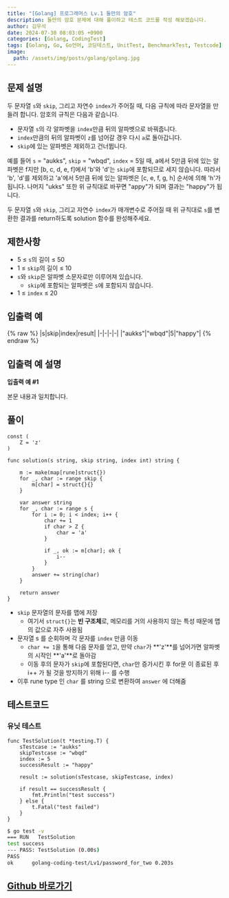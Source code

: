 ```yaml
---
title: "[Golang] 프로그래머스 Lv.1 둘만의 암호"
description: 둘만의 암호 문제에 대해 풀이하고 테스트 코드를 작성 해보겠습니다.
author: 김우석
date: 2024-07-30 08:03:05 +0900
categories: [Golang, CodingTest]
tags: [Golang, Go, Go언어, 코딩테스트, UnitTest, BenchmarkTest, Testcode]
image:
  path: /assets/img/posts/golang/golang.jpg
---
```


## 문제 설명
두 문자열 `s`와 `skip`, 그리고 자연수 `index`가 주어질 때, 다음 규칙에 따라 문자열을 만들려 합니다. 암호의 규칙은 다음과 같습니다.

- 문자열 `s`의 각 알파벳을 `index`만큼 뒤의 알파벳으로 바꿔줍니다.
- `index`만큼의 뒤의 알파벳이 `z`를 넘어갈 경우 다시 `a`로 돌아갑니다.
- `skip`에 있는 알파벳은 제외하고 건너뜁니다.

예를 들어 `s` = "aukks", `skip` = "wbqd", `index` = 5일 때, a에서 5만큼 뒤에 있는 알파벳은 f지만 [b, c, d, e, f]에서 'b'와 'd'는 `skip`에 포함되므로 세지 않습니다. 따라서 'b', 'd'를 제외하고 'a'에서 5만큼 뒤에 있는 알파벳은 [c, e, f, g, h] 순서에 의해 'h'가 됩니다. 나머지 "ukks" 또한 위 규칙대로 바꾸면 "appy"가 되며 결과는 "happy"가 됩니다.

두 문자열 `s`와 `skip`, 그리고 자연수 `index`가 매개변수로 주어질 때 위 규칙대로 `s`를 변환한 결과를 return하도록 solution 함수를 완성해주세요.

## 제한사항
- 5 ≤ `s`의 길이 ≤ 50
- 1 ≤ `skip`의 길이 ≤ 10
- `s`와 `skip`은 알파벳 소문자로만 이루어져 있습니다.
	- `skip`에 포함되는 알파벳은 `s`에 포함되지 않습니다.
- 1 ≤ `index` ≤ 20

## 입출력 예
{% raw %}
|s|skip|index|result|
|-|-|-|-|
|"aukks"|"wbqd"|5|"happy"|
{% endraw %}

## 입출력 예 설명
**입출력 예 #1**

본문 내용과 일치합니다.

## 풀이 
```golang
const (
	Z = 'z'
)

func solution(s string, skip string, index int) string {

	m := make(map[rune]struct{})
	for _, char := range skip {
		m[char] = struct{}{}
	}

	var answer string
	for _, char := range s {
		for i := 0; i < index; i++ {
			char += 1
			if char > Z {
				char = 'a'
			}

			if _, ok := m[char]; ok {
				i--
			}
		}
		answer += string(char)
	}

	return answer
}
```
- `skip` 문자열의 문자를 맵에 저장
	- 여기서 `struct{}`는 **빈 구조체**로, 메모리를 거의 사용하지 않는 특성 때문에 맵의 값으로 자주 사용됨
- 문자열 s 를 순회하며 각 문자를 `index` 만큼 이동
	- `char += 1`을 통해 다음 문자를 얻고, 만약 `char`가 **'z'**를 넘어가면 알파벳의 시작인 **'a'**로 돌아감
	- 이동 후의 문자가 `skip`에 포함된다면, `char`만 증가시킨 후 for문 이 종료된 후 i++ 가 될 것을 방지하기 위해 i-- 를 수행
- 이후 rune type 인 `char` 를 string 으로 변환하여 `answer` 에 더해줌

		
## 테스트코드
### 유닛 테스트
```golang
func TestSolution(t *testing.T) {
	sTestcase := "aukks"
	skipTestcase := "wbqd"
	index := 5
	successResult := "happy"

	result := solution(sTestcase, skipTestcase, index)

	if result == successResult {
		fmt.Println("test success")
	} else {
		t.Fatal("test failed")
	}
}
```

```bash
$ go test -v
=== RUN   TestSolution
test success
--- PASS: TestSolution (0.00s)
PASS
ok      golang-coding-test/Lv1/password_for_two 0.203s
```

## [Github 바로가기](https://github.com/kr-goos/golang-coding-test/tree/master/programmers/Lv1/password_for_two)
